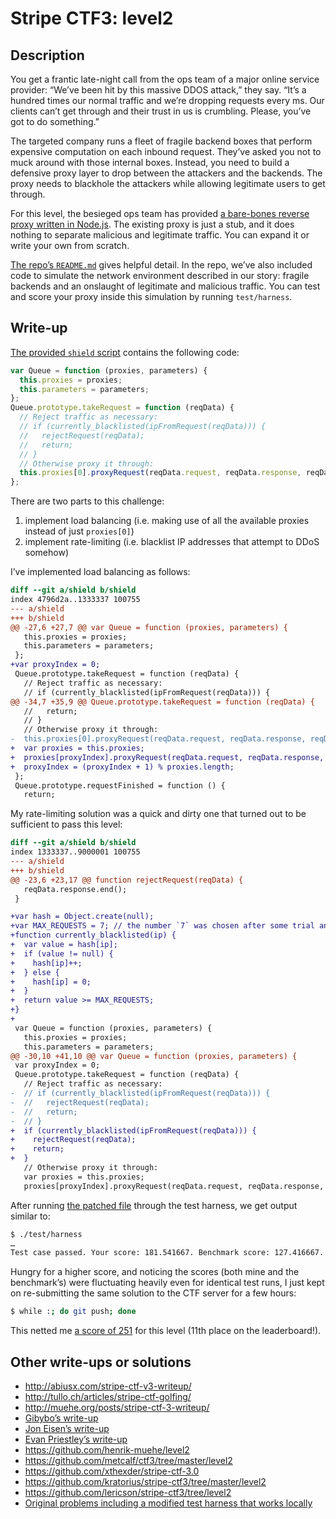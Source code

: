 # Stripe CTF3: level2

## Description

You get a frantic late-night call from the ops team of a major online service provider: “We’ve been hit by this massive DDOS attack,” they say. “It’s a hundred times our normal traffic and we’re dropping requests every ms. Our clients can’t get through and their trust in us is crumbling. Please, you’ve got to do something.”

The targeted company runs a fleet of fragile backend boxes that perform expensive computation on each inbound request. They’ve asked you not to muck around with those internal boxes. Instead, you need to build a defensive proxy layer to drop between the attackers and the backends. The proxy needs to blackhole the attackers while allowing legitimate users to get through.

For this level, the besieged ops team has provided [a bare-bones reverse proxy written in Node.js](https://github.com/ctfs/write-ups/blob/master/stripe-ctf3/level2/problem/shield). The existing proxy is just a stub, and it does nothing to separate malicious and legitimate traffic. You can expand it or write your own from scratch.

[The repo’s `README.md`](https://github.com/ctfs/write-ups/blob/master/stripe-ctf3/level2/problem/README.md) gives helpful detail. In the repo, we’ve also included code to simulate the network environment described in our story: fragile backends and an onslaught of legitimate and malicious traffic. You can test and score your proxy inside this simulation by running `test/harness`.

## Write-up

[The provided `shield` script](https://github.com/ctfs/write-ups/blob/master/stripe-ctf3/level2/problem/shield) contains the following code:

```js
var Queue = function (proxies, parameters) {
  this.proxies = proxies;
  this.parameters = parameters;
};
Queue.prototype.takeRequest = function (reqData) {
  // Reject traffic as necessary:
  // if (currently_blacklisted(ipFromRequest(reqData))) {
  //   rejectRequest(reqData);
  //   return;
  // }
  // Otherwise proxy it through:
  this.proxies[0].proxyRequest(reqData.request, reqData.response, reqData.buffer);
};
```

There are two parts to this challenge:

1. implement load balancing (i.e. making use of all the available proxies instead of just `proxies[0]`)
2. implement rate-limiting (i.e. blacklist IP addresses that attempt to DDoS somehow)

I’ve implemented load balancing as follows:

```diff
diff --git a/shield b/shield
index 4796d2a..1333337 100755
--- a/shield
+++ b/shield
@@ -27,6 +27,7 @@ var Queue = function (proxies, parameters) {
   this.proxies = proxies;
   this.parameters = parameters;
 };
+var proxyIndex = 0;
 Queue.prototype.takeRequest = function (reqData) {
   // Reject traffic as necessary:
   // if (currently_blacklisted(ipFromRequest(reqData))) {
@@ -34,7 +35,9 @@ Queue.prototype.takeRequest = function (reqData) {
   //   return;
   // }
   // Otherwise proxy it through:
-  this.proxies[0].proxyRequest(reqData.request, reqData.response, reqData.buffer);
+  var proxies = this.proxies;
+  proxies[proxyIndex].proxyRequest(reqData.request, reqData.response, reqData.buffer);
+  proxyIndex = (proxyIndex + 1) % proxies.length;
 };
 Queue.prototype.requestFinished = function () {
   return;
```

My rate-limiting solution was a quick and dirty one that turned out to be sufficient to pass this level:

```diff
diff --git a/shield b/shield
index 1333337..9000001 100755
--- a/shield
+++ b/shield
@@ -23,6 +23,17 @@ function rejectRequest(reqData) {
   reqData.response.end();
 }

+var hash = Object.create(null);
+var MAX_REQUESTS = 7; // the number `7` was chosen after some trial and error
+function currently_blacklisted(ip) {
+  var value = hash[ip];
+  if (value != null) {
+    hash[ip]++;
+  } else {
+    hash[ip] = 0;
+  }
+  return value >= MAX_REQUESTS;
+}
+
 var Queue = function (proxies, parameters) {
   this.proxies = proxies;
   this.parameters = parameters;
@@ -30,10 +41,10 @@ var Queue = function (proxies, parameters) {
 var proxyIndex = 0;
 Queue.prototype.takeRequest = function (reqData) {
   // Reject traffic as necessary:
-  // if (currently_blacklisted(ipFromRequest(reqData))) {
-  //   rejectRequest(reqData);
-  //   return;
-  // }
+  if (currently_blacklisted(ipFromRequest(reqData))) {
+    rejectRequest(reqData);
+    return;
+  }
   // Otherwise proxy it through:
   var proxies = this.proxies;
   proxies[proxyIndex].proxyRequest(reqData.request, reqData.response, reqData.buffer);
```

After running [the patched file](https://github.com/ctfs/write-ups/blob/master/stripe-ctf3/level2/level2) through the test harness, we get output similar to:

```bash
$ ./test/harness
…
Test case passed. Your score: 181.541667. Benchmark score: 127.416667. You/Benchmark: 1.424787. You handled 247 legitimate responses and you received 65.46 negative points for idle time on the backends. The benchmark handled 222 and received 94.58 negative points.
```

Hungry for a higher score, and noticing the scores (both mine and the benchmark’s) were fluctuating heavily even for identical test runs, I just kept on re-submitting the same solution to the CTF server for a few hours:

```bash
$ while :; do git push; done
```

This netted me [a score of 251](https://stripe-ctf.com/achievements/mathias) for this level (11th place on the leaderboard!).

## Other write-ups or solutions

* <http://abiusx.com/stripe-ctf-v3-writeup/>
* <http://tullo.ch/articles/stripe-ctf-golfing/>
* <http://muehe.org/posts/stripe-ctf-3-writeup/>
* [Gibybo’s write-up](https://news.ycombinator.com/item?id=7180991)
* [Jon Eisen’s write-up](http://blog.joneisen.me/post/75008410654)
* [Evan Priestley’s write-up](http://blog.phacility.com/post/stripe_ctf3/)
* <https://github.com/henrik-muehe/level2>
* <https://github.com/metcalf/ctf3/tree/master/level2>
* <https://github.com/xthexder/stripe-ctf-3.0>
* <https://github.com/kratorius/stripe-ctf3/tree/master/level2>
* <https://github.com/lericson/stripe-ctf3/tree/level2>
* [Original problems including a modified test harness that works locally](https://github.com/janosgyerik/stripe-ctf3)
